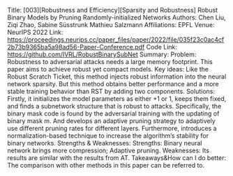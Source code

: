 Title: [003][Robustness and Efficiency][Sparsity and Robustness] Robust Binary Models by Pruning Randomly-initialized Networks
Authors: Chen Liu, Ziqi Zhao, Sabine Süsstrunk Mathieu Salzmann
Affiliations: EPFL
Venue: NeurIPS 2022
Link: https://proceedings.neurips.cc/paper_files/paper/2022/file/035f23c0ac4cf2b73b9365ba5a98ad56-Paper-Conference.pdf
Code Link: https://github.com/IVRL/RobustBinarySubNet
Summary:
Problem:
Robustness to adversarial attacks needs a large memory footprint. This paper aims to achieve robust yet compact models.
Key ideas:
Like the Robust Scratch Ticket, this method injects robust information into the neural network sparsity. But this method obtains better performance and a more stable training behavior than RST by adding two components.
Solutions:
Firstly, it initializes the model parameters as either +1 or 1, keeps them fixed, and finds a subnetwork structure that is robust to attacks. Specifically, the binary mask code is found by the adversarial training with the updating of binary mask m. And develops an adaptive pruning strategy to adaptively use different pruning rates for different layers. Furthermore, introduces a normalization-based technique to increase the algorithm’s stability for binary networks.
Strengths & Weaknesses:
Strengths: Binary neural network brings more compression;  Adaptive pruning.
Weaknesses: Its results are similar with the results from AT.
Takeaways&How can I do better:
The comparison with other methods in this paper can be referred to. 
